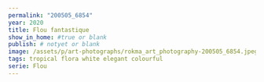 ```yaml
---
permalink: "200505_6854"
year: 2020
title: Flou fantastique
show_in_home: #true or blank
publish: # notyet or blank
image: /assets/p/art-photographs/rokma_art_photography-200505_6854.jpeg
tags: tropical flora white elegant colourful
serie: Flou
---
```

